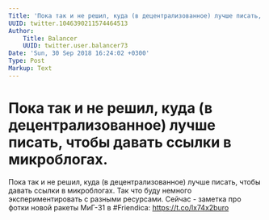 ```yaml
---
Title: 'Пока так и не решил, куда (в децентрализованное) лучше писать, чтобы давать ссылки в микроблогах.'
UUID: twitter.1046390211574464513
Author:
    Title: Balancer
    UUID: twitter.user.balancer73
Date: 'Sun, 30 Sep 2018 16:24:02 +0300'
Type: Post
Markup: Text
---
```


# Пока так и не решил, куда (в децентрализованное) лучше писать, чтобы давать ссылки в микроблогах.

Пока так и не решил, куда (в децентрализованное) лучше
писать, чтобы давать ссылки в микроблогах. Так что буду
немного экспериментировать с разными ресурсами. Сейчас -
заметка про фотки новой ракеты МиГ-31 в #Friendica:
https://t.co/lx74x2buro